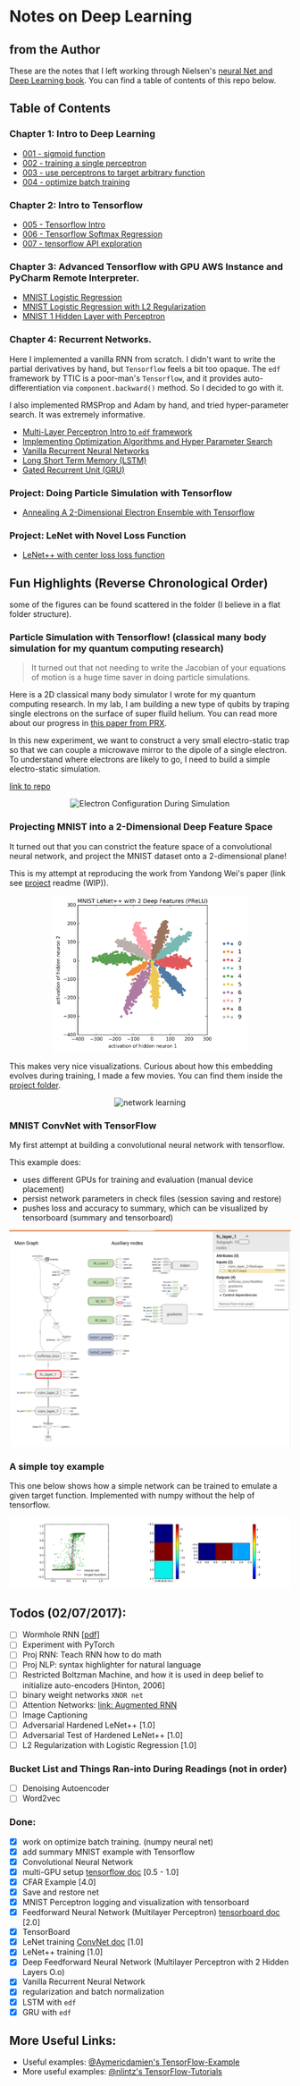 # Notes on Deep Learning

## from the Author

These are the notes that I left working through Nielsen's [neural Net and Deep Learning book](https://neuralnetworksanddeeplearning.com). You can find a table of contents of this repo below.

## Table of Contents
### Chapter 1: Intro to Deep Learning
- [001 - sigmoid function](Ch1%20Intro%20to%20Deep%20Learning/001%20-%20sigmoid%20function.ipynb)
- [002 - training a single perceptron](Ch1%20Intro%20to%20Deep%20Learning/002%20-%20training%20a%20single%20perceptron.ipynb)
- [003 - use perceptrons to target arbitrary function](Ch1%20Intro%20to%20Deep%20Learning/003%20-%20use%20perceptrons%20to%20target%20arbitrary%20function.ipynb)
- [004 - optimize batch training](Ch1%20Intro%20to%20Deep%20Learning/004%20-%20optimize%20batch%20training.ipynb)

### Chapter 2: Intro to Tensorflow
- [005 - Tensorflow Intro](Ch2%20Intro%20to%20Tensorflow/005%20-%20Tensorflow%20Intro.ipynb)
- [006 - Tensorflow Softmax Regression](Ch2%20Intro%20to%20Tensorflow/006%20-%20Tensorflow%20Softmax%20Regression.ipynb)
- [007 - tensorflow API exploration](Ch2%20Intro%20to%20Tensorflow/007%20-%20tensorflow%20API%20exploration.ipynb)

### Chapter 3: Advanced Tensorflow with GPU AWS Instance and PyCharm Remote Interpreter.
- [MNIST Logistic Regression](Ch3%20Advanced%20Tensorflow/1%20-%20MNIST%20Logistic%20Regression.py)
- [MNIST Logistic Regression with L2 Regularization](Ch3%20Advanced%20Tensorflow/2%20-%20MNIST%20Logistic%20Regression%20L2%20Regularization.py)
- [MNIST 1 Hidden Layer with Perceptron](Ch3%20Advanced%20Tensorflow/3%20-%20MNIST%201%20Hidden%20Layer%20Perceptron.py)

### Chapter 4: Recurrent Networks.
Here I implemented a vanilla RNN from scratch. I didn't want to write the partial derivatives
by hand, but `Tensorflow` feels a bit too opaque. The `edf` framework by TTIC is a poor-man's 
`Tensorflow`, and it provides auto-differentiation via `component.backward()` method. So I 
decided to go with it. 

I also implemented RMSProp and Adam by hand, and tried hyper-parameter search. It was 
extremely informative.

- [Multi-Layer Perceptron Intro to `edf` framework](Ch4_Recurrent_Networks/000_Multi-layer_Perceptron_intro_to_edf_framework/Simple_Multi-layer_Perceptron_MNIST_Example.ipynb)
- [Implementing Optimization Algorithms and Hyper Parameter Search](Ch4_Recurrent_Networks/001_Optimization_Algorithms_and_Hyper-parameter_Search/Optimization_Algorithms_Variations_Hyper-paramter_Search.ipynb)
- [Vanilla Recurrent Neural Networks](Ch4_Recurrent_Networks/002_vanila_RNN_with_edf/vanilla_RNN.ipynb)
- [Long Short Term Memory (LSTM)](Ch4_Recurrent_Networks/003_LSTM_with_edf/LSTM_Long_Short_Term_Memory_with_edf.ipynb)
- [Gated Recurrent Unit (GRU)](Ch4_Recurrent_Networks/003_LSTM_with_edf/GRU_Gated_Recurrent_Unit_with_edf.ipynb)

### Project: Doing Particle Simulation with Tensorflow

- [Annealing A 2-Dimensional Electron Ensemble with Tensorflow](Proj_Molecular_Simulation/README.md)

### Project: LeNet with Novel Loss Function 

- [LeNet++ with center loss loss function](Proj_Centroid_Loss_LeNet)

## Fun Highlights (Reverse Chronological Order)

some of the figures can be found scattered in the folder (I believe in a flat folder 
structure).

### Particle Simulation with Tensorflow! (classical many body simulation for my quantum computing research)

> It turned out that not needing to write the Jacobian of your 
    equations of motion is a huge time saver in doing particle simulations.

Here is a 2D classical many body simulator I wrote for my quantum 
computing research. In my lab, I am building a new type of qubits 
by traping single electrons on the surface of super fluild helium. 
You can read more about our progress in [this paper from PRX](http://journals.aps.org/prx/abstract/10.1103/PhysRevX.6.011031).

In this new experiment, we want to construct a very small electro-static
trap so that we can couple a microwave mirror to the dipole of a single 
electron. To understand where electrons are likely to go, I need 
to build a simple electro-static simulation.

[link to repo](https://github.com/episodeyang/deep_learning_notes/tree/master/Proj_Molecular_Simulation)
<p align="center">
   <img width="300px" height="300px"
        alt="Electron Configuration During Simulation" 
        src="Proj_Molecular_Simulation/figures/Electron%20Configuration%20Animated%20(WIP)%20small.gif"/>
</p>

### Projecting MNIST into a 2-Dimensional Deep Feature Space

It turned out that you can constrict the feature space of a convolutional
neural network, and project the MNIST dataset onto a 2-dimensional plane! 

This is my attempt at reproducing the work from Yandong Wei's paper (link see [project](https://github.com/episodeyang/deep_learning_notes/tree/master/Proj_Centroid_Loss_LeNet) readme (WIP)).

<p align="center">
    <img width="348.8px" height="280.4px" src="Proj_Centroid_Loss_LeNet/LeNet_plus/figures/MNIST%20LeNet++%20with%202%20Deep%20Features%20(PReLU).png"/>
</p>

This makes very nice visualizations. Curious about how this embedding evolves during training, 
I made a few movies. You can find them inside the [project folder](Proj_Centroid_Loss_LeNet/LeNet_plus_centerloss/figures/animation).

<p align="center">
<img alt="network learning" src="Proj_Centroid_Loss_LeNet/LeNet_plus_centerloss/figures/animation/MNIST_LeNet_centroid_loss_lambda_0.001.gif"/>
</p>

### MNIST ConvNet with TensorFlow

My first attempt at building a convolutional neural network with tensorflow.

This example does:
- uses different GPUs for training and evaluation (manual device placement)
- persist network parameters in check files (session saving and restore)
- pushes loss and accuracy to summary, which can be visualized by tensorboard (summary and tensorboard)

![MNIST ConvNet Tensorflow](Proj_Centroid_Loss_LeNet/convnet_10_hidden/figures/Screenshot%202016-09-16%2011.29.47.png)

### A simple toy example

This one below shows how a simple network can be trained 
to emulate a given target function. Implemented with numpy without 
the help of tensorflow.

[![network trained to emulate function](trained%20neural%20net%20emulate%20a%20step%20function.png)](004%20-%20optimize%20batch%20training.ipynb)


## Todos (02/07/2017):

- [ ] Wormhole RNN [[pdf]](Proj_Paper_Readings/1701.08718.wormhole_RNN.pdf)
- [ ] Experiment with PyTorch
- [ ] Proj RNN: Teach RNN how to do math
- [ ] Proj NLP: syntax highlighter for natural language
- [ ] Restricted Boltzman Machine, and how it is used in deep belief to initialize auto-encoders [Hinton, 2006]
- [ ] binary weight networks `XNOR net`
- [ ] Attention Networks: [link: Augmented RNN](http://distill.pub/2016/augmented-rnns/)
- [ ] Image Captioning
- [ ] Adversarial Hardened LeNet++ [1.0]
- [ ] Adversarial Test of Hardened LeNet++ [1.0]
- [ ] L2 Regularization with Logistic Regression [1.0]

### Bucket List and Things Ran-into During Readings (not in order)
- [ ] Denoising Autoencoder
- [ ] Word2vec

### Done:

- [x] work on optimize batch training. (numpy neural net)
- [x] add summary MNIST example with Tensorflow
- [x] Convolutional Neural Network
- [x] multi-GPU setup [tensorflow doc](https://www.tensorflow.org/versions/r0.10/how_tos/using_gpu/index.html) [0.5 - 1.0]
- [x] CFAR Example [4.0]
- [x] Save and restore net
- [x] MNIST Perceptron logging and visualization with tensorboard
- [x] Feedforward Neural Network (Multilayer Perceptron)
[tensorboard doc](https://www.tensorflow.org/versions/r0.10/resources/faq.html#frequently-asked-questions) [2.0]
- [x] TensorBoard
- [x] LeNet training [ConvNet doc](https://www.tensorflow.org/versions/r0.10/tutorials/deep_cnn/index.html) [1.0]
- [x] LeNet++ training [1.0]
- [x] Deep Feedforward Neural Network (Multilayer Perceptron with 2 Hidden Layers O.o)
- [x] Vanilla Recurrent Neural Network
- [x] regularization and batch normalization
- [x] LSTM with `edf`
- [x] GRU with `edf`

## More Useful Links:
- Useful examples: [@Aymericdamien's TensorFlow-Example](https://github.com/aymericdamien/TensorFlow-Examples)
- More useful examples: [@nlintz's TensorFlow-Tutorials](https://github.com/nlintz/TensorFlow-Tutorials)
